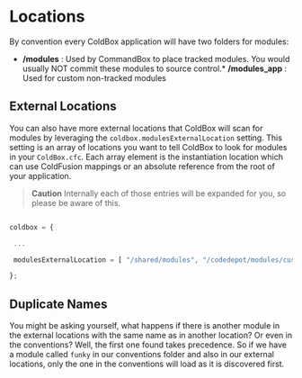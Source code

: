 # Locations

By convention every ColdBox application will have two folders for modules:

* **/modules** : Used by CommandBox to place tracked modules. You would usually NOT commit these modules to source control.* **/modules_app** : Used for custom non-tracked modules

## External Locations

You can also have more external locations that ColdBox will scan for modules by leveraging the `coldbox.modulesExternalLocation` setting. This setting is an array of locations you want to tell ColdBox to look for modules in your `ColdBox.cfc`. Each array element is the instantiation location which can use ColdFusion mappings or an absolute reference from the root of your application.

> **Caution** Internally each of those entries will be expanded for you, so please be aware of this.

```js

coldbox = {

 ...

 modulesExternalLocation = [ "/shared/modules", "/codedepot/modules/customer1" ]

};

```

## Duplicate Names
You might be asking yourself, what happens if there is another module in the external locations with the same name as in another location? Or even in the conventions? Well, the first one found takes precedence. So if we have a module called `funky` in our conventions folder and also in our external locations, only the one in the conventions will load as it is discovered first.



